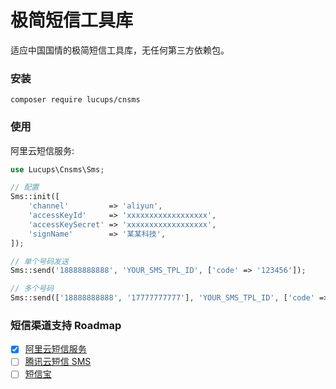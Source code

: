 # 极简短信工具库

适应中国国情的极简短信工具库，无任何第三方依赖包。

### 安装

```shell
composer require lucups/cnsms
```

### 使用

阿里云短信服务:

```php
use Lucups\Cnsms\Sms;

// 配置
Sms::init([
    'channel'         => 'aliyun', 
    'accessKeyId'     => 'xxxxxxxxxxxxxxxxxx',
    'accessKeySecret' => 'xxxxxxxxxxxxxxxxxx',
    'signName'        => '某某科技',
]);

// 单个号码发送
Sms::send('18888888888', 'YOUR_SMS_TPL_ID', ['code' => '123456']);

// 多个号码
Sms::send(['18888888888', '17777777777'], 'YOUR_SMS_TPL_ID', ['code' => '123456']);
```

### 短信渠道支持 Roadmap

- [x] [阿里云短信服务](https://www.aliyun.com/product/sms)
- [ ] [腾讯云短信 SMS](https://cloud.tencent.com/product/sms)
- [ ] [短信宝](https://www.smsbao.com/)
